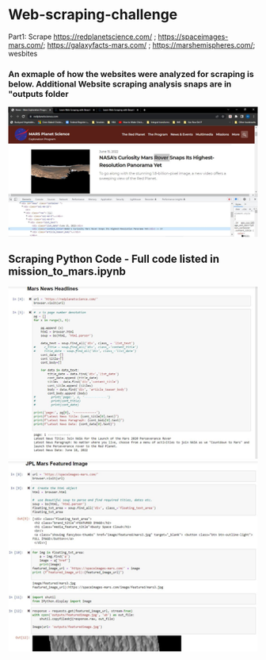 # Web-scraping-challenge
Part1: Scrape https://redplanetscience.com/ ; https://spaceimages-mars.com/; https://galaxyfacts-mars.com/ ; https://marshemispheres.com/; wesbites
### An exmaple of how the websites were analyzed for scraping is below. Additional Website scraping analysis snaps are in "outputs folder
![](https://github.com/harsh-env/web-scraping-challenge/blob/main/Mission_to_Mars/outputs/webpage_content_search.JPG)

## Scraping Python Code - Full code listed in mission_to_mars.ipynb
![](https://github.com/harsh-env/web-scraping-challenge/blob/main/Mission_to_Mars/outputs/Scraping_web_1.JPG)
![](https://github.com/harsh-env/web-scraping-challenge/blob/main/Mission_to_Mars/outputs/Scraping_web_2.JPG)
